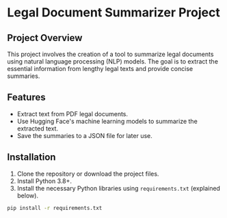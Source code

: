 # Legal Document Summarizer Project

## Project Overview
This project involves the creation of a tool to summarize legal documents using natural language processing (NLP) models. The goal is to extract the essential information from lengthy legal texts and provide concise summaries.

## Features
- Extract text from PDF legal documents.
- Use Hugging Face's machine learning models to summarize the extracted text.
- Save the summaries to a JSON file for later use.

## Installation

1. Clone the repository or download the project files.
2. Install Python 3.8+.
3. Install the necessary Python libraries using `requirements.txt` (explained below).

```bash
pip install -r requirements.txt
